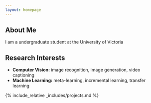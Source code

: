 ```yaml
---
layout: homepage
---
```


## About Me

I am a undergraduate student at the University of Victoria

## Research Interests

- **Computer Vision:** image recognition, image generation, video captioning
- **Machine Learning:** meta-learning, incremental learning, transfer learning

{% include_relative _includes/projects.md %}
